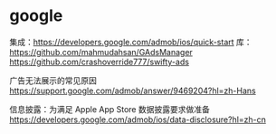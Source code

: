 #  google

集成：https://developers.google.com/admob/ios/quick-start
库：https://github.com/mahmudahsan/GAdsManager
https://github.com/crashoverride777/swifty-ads

广告无法展示的常见原因
https://support.google.com/admob/answer/9469204?hl=zh-Hans


信息披露：为满足 Apple App Store 数据披露要求做准备
https://developers.google.com/admob/ios/data-disclosure?hl=zh-cn
